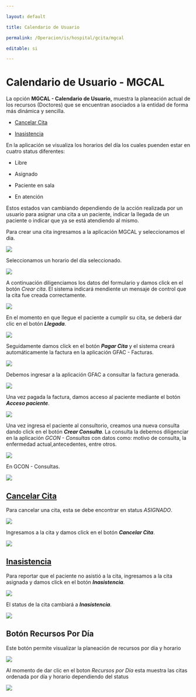 ```yaml
---

layout: default

title: Calendario de Usuario

permalink: /Operacion/is/hospital/gcita/mgcal

editable: si

---
```




# Calendario de Usuario - MGCAL





La opción **MGCAL - Calendario de Usuario,** muestra la planeación actual de los recursos (Doctores) que se encuentran asociados a la entidad de forma más dinámica y sencilla.  



* [Cancelar Cita](http://docs.oasiscom.com/Operacion/is/hospital/gcita/mgcal#cancelar-cita)

* [Inasistencia](http://docs.oasiscom.com/Operacion/is/hospital/gcita/mgcal#inasistencia)





En la aplicación se visualiza los horarios del día los cuales puenden estar en cuatro status diferentes:  



* Libre  

* Asignado  

* Paciente en sala  

* En atención  



Estos estados van cambiando dependiendo de la acción realizada por un usuario para asignar una cita a un paciente, indicar la llegada de un paciente o indicar que ya se está atendiendo al mismo.  



Para crear una cita ingresamos a la aplicación MGCAL y seleccionamos el dia.  



![](mgcal1.png)



Seleccionamos un horario del día seleccionado.  



![](mgcal2.png)



A continuación diligenciamos los datos del formulario y damos click en el botón _Crear cita_. El sistema indicará mendiente un mensaje de control que la cita fue creada correctamente.  



![](mgcal3.png)



En el momento en que llegue el paciente a cumplir su cita, se deberá dar clic en el botón **_Llegada_**.  



![](mgcal4.png)



Seguidamente damos click en el botón **_Pagar Cita_** y el sistema creará automáticamente la factura en la aplicación GFAC - Facturas.  



![](mgcal5.png)



Debemos ingresar a la aplicación GFAC a consultar la factura generada.  



![](mgcal6.png)



Una vez pagada la factura, damos acceso al paciente mediante el botón **_Acceso paciente_**.  



![](mgcal7.png)



Una vez ingresa el paciente al consultorio, creamos una nueva consulta dando click en el botón **_Crear Consulta_**. La consulta la debemos diligenciar en la aplicación _GCON - Consultas_ con datos como: motivo de consulta, la enfermedad actual,antecedentes, entre otros.  



![](mgcal8.png)



En GCON - Consultas.  



![](mgcal9.png)



## [Cancelar Cita](http://docs.oasiscom.com/Operacion/is/hospital/gcita/mgcal#cancelar-cita)



Para cancelar una cita, esta se debe encontrar en status _ASIGNADO_.  



![](mgcal10.png)



Ingresamos a la cita y damos click en el botón **_Cancelar Cita_**.  



![](mgcal15.png)



## [Inasistencia](http://docs.oasiscom.com/Operacion/is/hospital/gcita/mgcal#inasistencia) 


Para reportar que el paciente no asistió a la cita, ingresamos a la cita asignada y damos click en el botón **_Inasistencia_**.  



![](mgcal12.png)



El status de la cita cambiará a **_Inasistencia_**.  



![](mgcal13.png)


## Botón Recursos Por Día

Este botón permite visualizar la planeación de recursos por día y horario

![](mgcal11.png)

Al momento de dar clic en el boton *Recursos por Día* esta muestra las citas ordenada por día y horario dependiendo del status

![](mgcal14.png)

